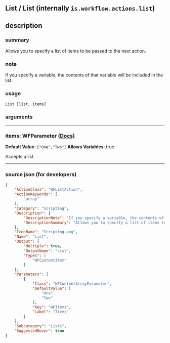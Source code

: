 
## List / List (internally `is.workflow.actions.list`)


## description

### summary

Allows you to specify a list of items to be passed to the next action.


### note

If you specify a variable, the contents of that variable will be included in the list.


### usage
```
List [list, items]
```

### arguments

---

### items: WFParameter [(Docs)](https://pfgithub.github.io/shortcutslang/gettingstarted#list-field)
**Default Value**: ```
		["One","Two"]
		```
**Allows Variables**: true



Accepts a list.

---

### source json (for developers)

```json
{
	"ActionClass": "WFListAction",
	"ActionKeywords": [
		"array"
	],
	"Category": "Scripting",
	"Description": {
		"DescriptionNote": "If you specify a variable, the contents of that variable will be included in the list.",
		"DescriptionSummary": "Allows you to specify a list of items to be passed to the next action."
	},
	"IconName": "Scripting.png",
	"Name": "List",
	"Output": {
		"Multiple": true,
		"OutputName": "List",
		"Types": [
			"WFContentItem"
		]
	},
	"Parameters": [
		{
			"Class": "WFContentArrayParameter",
			"DefaultValue": [
				"One",
				"Two"
			],
			"Key": "WFItems",
			"Label": "Items"
		}
	],
	"Subcategory": "Lists",
	"SuggestedNever": true
}
```
